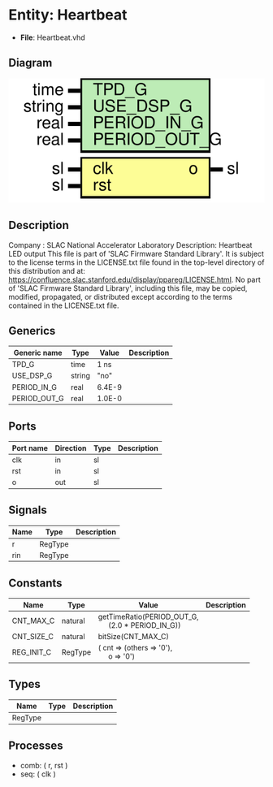 # Entity: Heartbeat

- **File**: Heartbeat.vhd
## Diagram

![Diagram](Heartbeat.svg "Diagram")
## Description

Company    : SLAC National Accelerator Laboratory
Description: Heartbeat LED output
This file is part of 'SLAC Firmware Standard Library'.
It is subject to the license terms in the LICENSE.txt file found in the
top-level directory of this distribution and at:
   https://confluence.slac.stanford.edu/display/ppareg/LICENSE.html.
No part of 'SLAC Firmware Standard Library', including this file,
may be copied, modified, propagated, or distributed except according to
the terms contained in the LICENSE.txt file.
## Generics

| Generic name | Type   | Value  | Description |
| ------------ | ------ | ------ | ----------- |
| TPD_G        | time   | 1 ns   |             |
| USE_DSP_G    | string | "no"   |             |
| PERIOD_IN_G  | real   | 6.4E-9 |             |
| PERIOD_OUT_G | real   | 1.0E-0 |             |
## Ports

| Port name | Direction | Type | Description |
| --------- | --------- | ---- | ----------- |
| clk       | in        | sl   |             |
| rst       | in        | sl   |             |
| o         | out       | sl   |             |
## Signals

| Name | Type    | Description |
| ---- | ------- | ----------- |
| r    | RegType |             |
| rin  | RegType |             |
## Constants

| Name       | Type    | Value                                                                                  | Description |
| ---------- | ------- | -------------------------------------------------------------------------------------- | ----------- |
| CNT_MAX_C  | natural |  getTimeRatio(PERIOD_OUT_G,<br><span style="padding-left:20px"> (2.0 * PERIOD_IN_G))   |             |
| CNT_SIZE_C | natural |  bitSize(CNT_MAX_C)                                                                    |             |
| REG_INIT_C | RegType |  (       cnt => (others => '0'),<br><span style="padding-left:20px">       o   => '0') |             |
## Types

| Name    | Type | Description |
| ------- | ---- | ----------- |
| RegType |      |             |
## Processes
- comb: ( r, rst )
- seq: ( clk )
